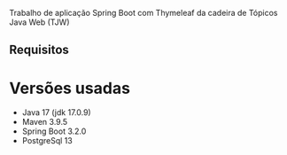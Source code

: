 Trabalho de aplicação Spring Boot com Thymeleaf da cadeira de Tópicos Java Web (TJW)

## Requisitos
# Versões usadas
- Java 17 (jdk 17.0.9)
- Maven 3.9.5
- Spring Boot 3.2.0
- PostgreSql 13
